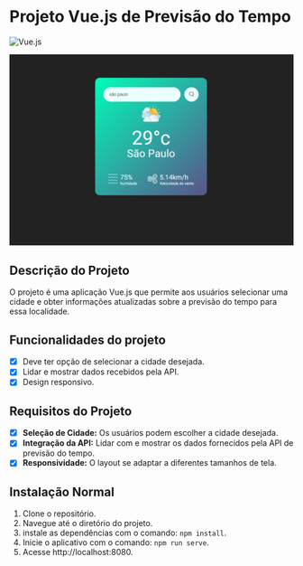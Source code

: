 # Projeto Vue.js de Previsão do Tempo

![Vue.js](https://img.shields.io/badge/Vue.js-4FC08D?style=for-the-badge&logo=vue.js&logoColor=white)

![Imagem do Projeto](./imagem-projeto.png)

## Descrição do Projeto
O projeto é uma aplicação Vue.js que permite aos usuários selecionar uma cidade e obter informações atualizadas sobre a previsão do tempo para essa localidade.

## Funcionalidades do projeto

- [x] Deve ter opção de selecionar a cidade desejada.
- [x] Lidar e mostrar dados recebidos pela API.
- [x] Design responsivo.

## Requisitos do Projeto

- [x] **Seleção de Cidade:** Os usuários podem escolher a cidade desejada.
- [x] **Integração da API:** Lidar com e mostrar os dados fornecidos pela API de previsão do tempo.
- [x] **Responsividade:** O layout se adaptar a diferentes tamanhos de tela.

## Instalação Normal

1. Clone o repositório.
2. Navegue até o diretório do projeto.
3. instale as dependências com o comando: `npm install`.
4. Inicie o aplicativo com o comando: `npm run serve`.
5. Acesse http://localhost:8080.